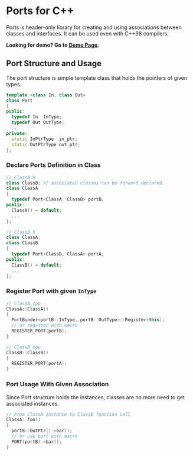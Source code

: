 # Ports for C++
Ports is header-only library for creating and using associations between classes and interfaces. It can be used even with C++98 compilers.

**Looking for demo? Go to [Demo Page](https://github.com/nixiz/cpp-ports/tree/master/demo/interface).**

## Port Structure and Usage

The port structure is simple template class that holds the pointers of given types.
```cpp
template <class In, class Out>
class Port
{
public:
  typedef In  InType;
  typedef Out OutType;
  ...
private:
  static InPtrType  in_ptr;
  static OutPtrType out_ptr;
};
```

### Declare Ports Definition in Class
```cpp
// ClassA.h
class ClassB; // associated classes can be forward declared.
class ClassA
{
  typedef Port<ClassA, ClassB> portB;
public:
  ClassA() = default;
  ...
};
```

```cpp
// ClassB.h
class ClassA;
class ClassB
{
  typedef Port<ClassB, ClassA> portA;
public:
  ClassB() = default;
  ...
};
```

### Register Port with given `InType`

```cpp
// ClassA.cpp
ClassA::ClassA() 
{
  PortBinder<portB::InType, portB::OutType>::Register(this);
  // or register with macro
  REGISTER_PORT(portB);
}
```
```cpp
// ClassB.cpp
ClassB::ClassB() 
{
  REGISTER_PORT(portA);
}
```
### Port Usage With Given Association

Since Port structure holds the instances, classes are no more need to get associated instances. 

```cpp
// From ClassA instance to ClassB function call
ClassA::foo() 
{
  portB::OutPtr()->bar();
  // or use port with macro
  PORT(portB)->bar();
}
```


